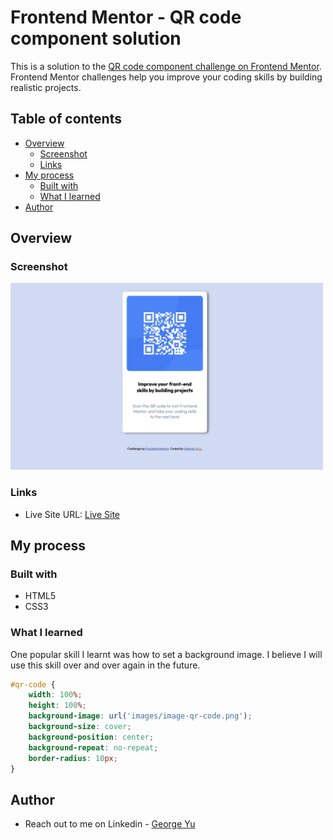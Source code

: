 # Frontend Mentor - QR code component solution

This is a solution to the [QR code component challenge on Frontend Mentor](https://www.frontendmentor.io/challenges/qr-code-component-iux_sIO_H). Frontend Mentor challenges help you improve your coding skills by building realistic projects. 

## Table of contents

- [Overview](#overview)
  - [Screenshot](#screenshot)
  - [Links](#links)
- [My process](#my-process)
  - [Built with](#built-with)
  - [What I learned](#what-i-learned)
- [Author](#author)


## Overview

### Screenshot

<img src="images/Screenshot 2024-01-29 at 12.20.04.png" alt="screenshot" width="500"/>

### Links

- Live Site URL: [Live Site](https://yubaichuan2000.github.io/qr-code-challenge/)

## My process

### Built with

- HTML5
- CSS3

### What I learned

One popular skill I learnt was how to set a background image. I believe I will use this skill over and over again in the future.

```css
#qr-code {
    width: 100%;
    height: 100%;
    background-image: url('images/image-qr-code.png');
    background-size: cover;
    background-position: center;
    background-repeat: no-repeat;
    border-radius: 10px;
}
```

## Author

- Reach out to me on Linkedin - [George Yu](https://www.linkedin.com/in/george-yu-a6800a227/)
